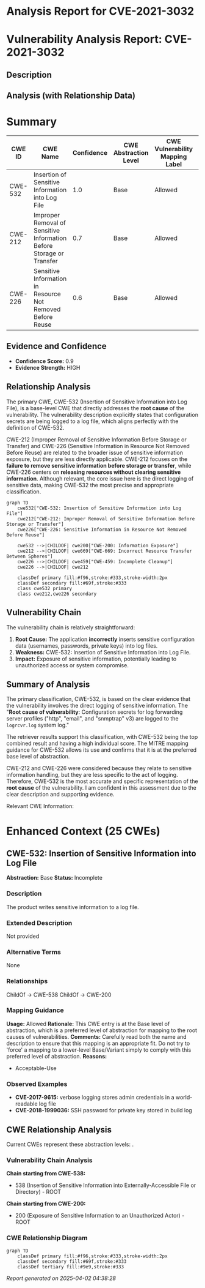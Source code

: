 # Analysis Report for CVE-2021-3032

# Vulnerability Analysis Report: CVE-2021-3032

## Description



## Analysis (with Relationship Data)

# Summary
| CWE ID | CWE Name | Confidence | CWE Abstraction Level | CWE Vulnerability Mapping Label | CWE-Vulnerability Mapping Notes |
|---|---|---|---|---|---|
| CWE-532 | Insertion of Sensitive Information into Log File | 1.0 | Base | Allowed | Primary CWE |
| CWE-212 | Improper Removal of Sensitive Information Before Storage or Transfer | 0.7 | Base | Allowed | Secondary Candidate |
| CWE-226 | Sensitive Information in Resource Not Removed Before Reuse | 0.6 | Base | Allowed | Secondary Candidate |

## Evidence and Confidence

*   **Confidence Score:** 0.9
*   **Evidence Strength:** HIGH

## Relationship Analysis
The primary CWE, CWE-532 (Insertion of Sensitive Information into Log File), is a base-level CWE that directly addresses the **root cause** of the vulnerability. The vulnerability description explicitly states that configuration secrets are being logged to a log file, which aligns perfectly with the definition of CWE-532.

CWE-212 (Improper Removal of Sensitive Information Before Storage or Transfer) and CWE-226 (Sensitive Information in Resource Not Removed Before Reuse) are related to the broader issue of sensitive information exposure, but they are less directly applicable. CWE-212 focuses on the **failure to remove sensitive information before storage or transfer**, while CWE-226 centers on **releasing resources without clearing sensitive information**. Although relevant, the core issue here is the direct logging of sensitive data, making CWE-532 the most precise and appropriate classification.

```mermaid
graph TD
    cwe532["CWE-532: Insertion of Sensitive Information into Log File"]
    cwe212["CWE-212: Improper Removal of Sensitive Information Before Storage or Transfer"]
    cwe226["CWE-226: Sensitive Information in Resource Not Removed Before Reuse"]

    cwe532 -->|CHILDOF| cwe200["CWE-200: Information Exposure"]
    cwe212 -->|CHILDOF| cwe669["CWE-669: Incorrect Resource Transfer Between Spheres"]
    cwe226 -->|CHILDOF| cwe459["CWE-459: Incomplete Cleanup"]
    cwe226 -->|CHILDOF| cwe212

    classDef primary fill:#f96,stroke:#333,stroke-width:2px
    classDef secondary fill:#69f,stroke:#333
    class cwe532 primary
    class cwe212,cwe226 secondary
```

## Vulnerability Chain
The vulnerability chain is relatively straightforward:
1.  **Root Cause:** The application **incorrectly** inserts sensitive configuration data (usernames, passwords, private keys) into log files.
2.  **Weakness:** CWE-532: Insertion of Sensitive Information into Log File.
3.  **Impact:** Exposure of sensitive information, potentially leading to unauthorized access or system compromise.

## Summary of Analysis
The primary classification, CWE-532, is based on the clear evidence that the vulnerability involves the direct logging of sensitive information. The "**Root cause of vulnerability**: Configuration secrets for log forwarding server profiles ("http", "email", and "snmptrap" v3) are logged to the `logrcvr.log` system log."

The retriever results support this classification, with CWE-532 being the top combined result and having a high individual score. The MITRE mapping guidance for CWE-532 allows its use and confirms that it is at the preferred base level of abstraction.

CWE-212 and CWE-226 were considered because they relate to sensitive information handling, but they are less specific to the act of logging. Therefore, CWE-532 is the most accurate and specific representation of the **root cause** of the vulnerability. I am confident in this assessment due to the clear description and supporting evidence.

Relevant CWE Information:

# Enhanced Context (25 CWEs)

## CWE-532: Insertion of Sensitive Information into Log File
**Abstraction:** Base
**Status:** Incomplete

### Description
The product writes sensitive information to a log file.

### Extended Description
Not provided

### Alternative Terms
None

### Relationships
ChildOf -> CWE-538
ChildOf -> CWE-200

### Mapping Guidance
**Usage:** Allowed
**Rationale:** This CWE entry is at the Base level of abstraction, which is a preferred level of abstraction for mapping to the root causes of vulnerabilities.
**Comments:** Carefully read both the name and description to ensure that this mapping is an appropriate fit. Do not try to 'force' a mapping to a lower-level Base/Variant simply to comply with this preferred level of abstraction.
**Reasons:**
- Acceptable-Use

### Observed Examples
- **CVE-2017-9615:** verbose logging stores admin credentials in a world-readable log file
- **CVE-2018-1999036:** SSH password for private key stored in build log


## CWE Relationship Analysis

Current CWEs represent these abstraction levels: .


### Vulnerability Chain Analysis

**Chain starting from CWE-538:**
- 538 (Insertion of Sensitive Information into Externally-Accessible File or Directory) - ROOT


**Chain starting from CWE-200:**
- 200 (Exposure of Sensitive Information to an Unauthorized Actor) - ROOT



### CWE Relationship Diagram

```mermaid
graph TD
    classDef primary fill:#f96,stroke:#333,stroke-width:2px
    classDef secondary fill:#69f,stroke:#333
    classDef tertiary fill:#9e9,stroke:#333
```



*Report generated on 2025-04-02 04:38:28*
